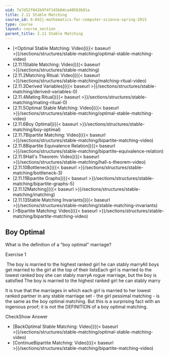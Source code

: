 ```yaml
---
uid: 7e7d52f842b9f4f145b0dca40563b91a
title: 2.11 Stable Matching
course_id: 6-042j-mathematics-for-computer-science-spring-2015
type: course
layout: course_section
parent_title: 2.11 Stable Matching
---
```


*   [<Optimal Stable Matching: Video]({{< baseurl >}}/sections/structures/stable-matching/optimal-stable-matching-video)
*   [2.11.1Stable Matching: Video]({{< baseurl >}}/sections/structures/stable-matching)
*   [2.11.2Matching Ritual: Video]({{< baseurl >}}/sections/structures/stable-matching/matching-ritual-video)
*   [2.11.3Derived Variables]({{< baseurl >}}/sections/structures/stable-matching/derived-variables-0)
*   [2.11.4Mating Ritual]({{< baseurl >}}/sections/structures/stable-matching/mating-ritual-0)
*   [2.11.5Optimal Stable Matching: Video]({{< baseurl >}}/sections/structures/stable-matching/optimal-stable-matching-video)
*   [2.11.6Boy Optimal]({{< baseurl >}}/sections/structures/stable-matching/boy-optimal)
*   [2.11.7Bipartite Matching: Video]({{< baseurl >}}/sections/structures/stable-matching/bipartite-matching-video)
*   [2.11.8Bipartite Equivalence Relation]({{< baseurl >}}/sections/structures/stable-matching/bipartite-equivalence-relation)
*   [2.11.9Hall's Theorem: Video]({{< baseurl >}}/sections/structures/stable-matching/hall-s-theorem-video)
*   [2.11.10Bottleneck]({{< baseurl >}}/sections/structures/stable-matching/bottleneck-3)
*   [2.11.11Bipartite Graphs]({{< baseurl >}}/sections/structures/stable-matching/bipartite-graphs-5)
*   [2.11.12Matching]({{< baseurl >}}/sections/structures/stable-matching/matching)
*   [2.11.13Stable Matching Invariants]({{< baseurl >}}/sections/structures/stable-matching/stable-matching-invariants)
*   [\>Bipartite Matching: Video]({{< baseurl >}}/sections/structures/stable-matching/bipartite-matching-video)

Boy Optimal
-----------

What is the definition of a "boy optimal" marriage?

Exercise 1

&nbsp;The boy is married to the highest ranked girl he can stably marryAll boys get married to the girl at the top of their listsEach girl is married to the lowest ranked boy she can stably marryA rogue marriage, but the boy is satisfied The boy is married to the highest ranked girl he can stably marry&nbsp;

It is true that the marriages in which each girl is married to her lowest ranked partner in any stable marriage set - the girl pessimal matching - is the same as the boy optimal matching. But this is a surprising fact with an ingenious proof; it is not the DEFINITION of a boy optimal matching.

CheckShow Answer

*   [BackOptimal Stable Matching: Video]({{< baseurl >}}/sections/structures/stable-matching/optimal-stable-matching-video)
*   [ContinueBipartite Matching: Video]({{< baseurl >}}/sections/structures/stable-matching/bipartite-matching-video)